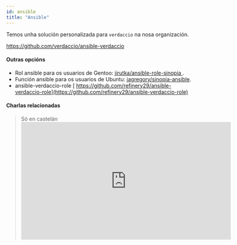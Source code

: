 ```yaml
---
id: ansible
title: "Ansible"
---
```


Temos unha solución personalizada para `verdaccio` na nosa organización.

<https://github.com/verdaccio/ansible-verdaccio>

#### Outras opcións

* Rol ansible para os usuarios de Gentoo: [jirutka/ansible-role-sinopia ](https://github.com/jirutka/ansible-role-sinopia).
* Función ansible para os usuarios de Ubuntu: [ jagregory/sinopia-ansible](https://github.com/jagregory/sinopia-ansible).
* ansible-verdaccio-role [ https://github.com/refinery29/ansible-verdaccio-role](https://github.com/refinery29/ansible-verdaccio-role)

#### Charlas relacionadas

> Só en castelán <iframe width="560" height="315" src="https://www.youtube.com/embed/EWAxCgZQMAY?enablejsapi=1" frameborder="0" allow="accelerometer; autoplay; encrypted-media; gyroscope; picture-in-picture" allowfullscreen mark="crwd-mark"></iframe>
